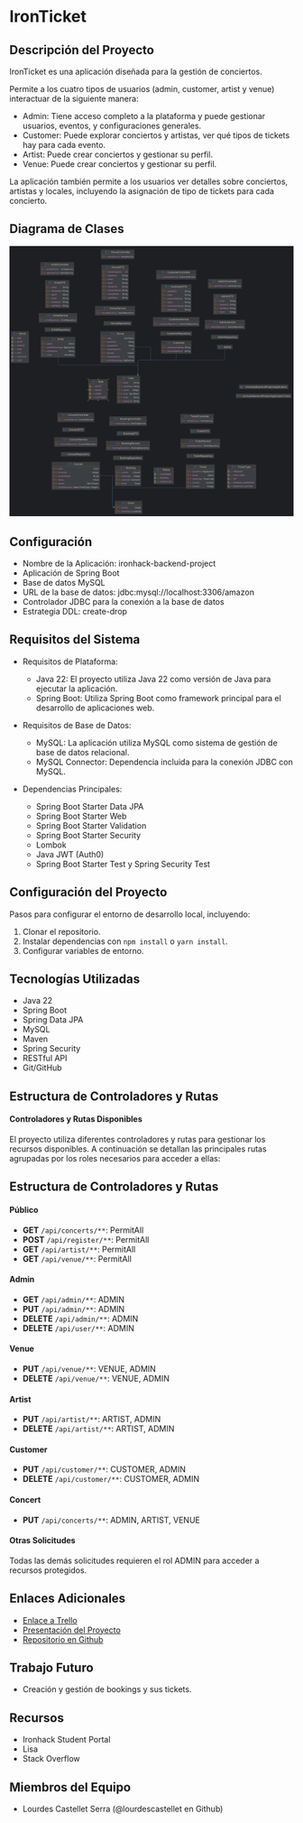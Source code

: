 # IronTicket

## Descripción del Proyecto

IronTicket es una aplicación diseñada para la gestión de conciertos. 

Permite a los cuatro tipos de usuarios (admin, customer, artist y venue) interactuar 
de la siguiente manera:

* Admin: Tiene acceso completo a la plataforma y puede gestionar usuarios, eventos, y configuraciones generales.
* Customer: Puede explorar conciertos y artistas, ver qué tipos de tickets hay para cada evento.
* Artist: Puede crear conciertos y gestionar su perfil.
* Venue: Puede crear conciertos y gestionar su perfil. 

La aplicación también permite a los usuarios ver detalles sobre conciertos, artistas y locales, incluyendo 
la asignación de tipo de tickets para cada concierto.

## Diagrama de Clases

![Classes.png](Classes.png)

## Configuración

* Nombre de la Aplicación: ironhack-backend-project
* Aplicación de Spring Boot
* Base de datos MySQL
* URL de la base de datos: jdbc:mysql://localhost:3306/amazon
* Controlador JDBC para la conexión a la base de datos
* Estrategia DDL: create-drop

## Requisitos del Sistema

* Requisitos de Plataforma:
  * Java 22: El proyecto utiliza Java 22 como versión de Java para ejecutar la aplicación.
  * Spring Boot: Utiliza Spring Boot como framework principal para el desarrollo de aplicaciones web.


* Requisitos de Base de Datos:
  * MySQL: La aplicación utiliza MySQL como sistema de gestión de base de datos relacional.
  * MySQL Connector: Dependencia incluida para la conexión JDBC con MySQL.


* Dependencias Principales:
  * Spring Boot Starter Data JPA
  * Spring Boot Starter Web
  * Spring Boot Starter Validation
  * Spring Boot Starter Security
  * Lombok
  * Java JWT (Auth0)
  * Spring Boot Starter Test y Spring Security Test

## Configuración del Proyecto

Pasos para configurar el entorno de desarrollo local, incluyendo:

1. Clonar el repositorio.
2. Instalar dependencias con `npm install` o `yarn install`.
3. Configurar variables de entorno.

## Tecnologías Utilizadas

- Java 22
- Spring Boot
- Spring Data JPA
- MySQL
- Maven
- Spring Security
- RESTful API
- Git/GitHub

## Estructura de Controladores y Rutas

#### Controladores y Rutas Disponibles

El proyecto utiliza diferentes controladores y rutas para gestionar los recursos disponibles. A continuación se detallan las principales rutas agrupadas por los roles necesarios para acceder a ellas:

## Estructura de Controladores y Rutas

#### Público
- **GET** `/api/concerts/**`: PermitAll
- **POST** `/api/register/**`: PermitAll
- **GET** `/api/artist/**`: PermitAll
- **GET** `/api/venue/**`: PermitAll

#### Admin 
- **GET** `/api/admin/**`: ADMIN
- **PUT** `/api/admin/**`: ADMIN
- **DELETE** `/api/admin/**`: ADMIN
- **DELETE** `/api/user/**`: ADMIN

#### Venue 
- **PUT** `/api/venue/**`: VENUE, ADMIN
- **DELETE** `/api/venue/**`: VENUE, ADMIN

#### Artist 
- **PUT** `/api/artist/**`: ARTIST, ADMIN
- **DELETE** `/api/artist/**`: ARTIST, ADMIN

#### Customer 
- **PUT** `/api/customer/**`: CUSTOMER, ADMIN
- **DELETE** `/api/customer/**`: CUSTOMER, ADMIN

#### Concert 
- **PUT** `/api/concerts/**`: ADMIN, ARTIST, VENUE

#### Otras Solicitudes
Todas las demás solicitudes requieren el rol ADMIN para acceder a recursos protegidos.

## Enlaces Adicionales

- [Enlace a Trello](https://trello.com/invite/b/8ZoxUt4o/ATTI1702f311c40e38c627486c56589b4faeA859BA84/ironhack-project)
- [Presentación del Proyecto](https://docs.google.com/presentation/d/e/2PACX-1vTCK_cTwi1rh7FLlKzYqnkf0O5sU68Ukpgw8_mNQZVSnBtGnQWqynI0gl2EOAnm-61N0ecKsNjGZPYd/pub?start=false&loop=false&delayms=5000&slide=id.p)
- [Repositorio en Github](https://github.com/lourdescastellet/ironhack-backend-project)

## Trabajo Futuro

- Creación y gestión de bookings y sus tickets.

## Recursos

- Ironhack Student Portal
- Lisa
- Stack Overflow

## Miembros del Equipo

- Lourdes Castellet Serra (@lourdescastellet en Github) 

